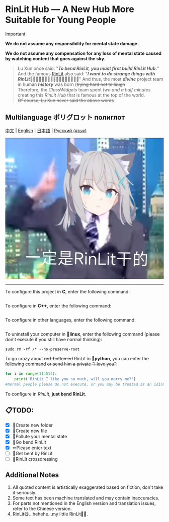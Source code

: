 # RinLit Hub — A New Hub More Suitable for Young People

> [!IMPORTANT]
> 
> **We do not assume any responsibility for mental state damage.**
> 
> **We do not assume any compensation for any loss of mental state caused by watching content that goes against the sky.**

> Lu Xun once said: "***To bend RinLit, you must first build RinLit Hub.***"
> And the famous [RinLit](https://github.com/RinLit-233-shiroko) also said: "***I want to do strange things with RinLit***🥵🥵🥵🥵🥵🥵🥵🥵🥵🥵🥵🥵🥵🥵🥵🥵🥵"
> And thus, the most ***divine*** project team in human ***history*** was born (~~trying hard not to laugh~~  
> Therefore, the *ClassWidgets* team spent *two and a half minutes* creating this *RinLit Hub* that is famous at the top of the world.   
> ~~Of course, Lu Xun never said the above words~~

## Multilanguage ポリグロット полиглот
[中文](https://github.com/FireworkRocket/RinlitHub/blob/main/README.md "Chinese Version") | 
[English](https://github.com/FireworkRocket/RinlitHub/blob/main/readme_en.md "English Version") | 
[日本語](https://github.com/FireworkRocket/RinlitHub/blob/main/readme_jp.md "Japanese Version") | 
[Русский (язык)](https://github.com/FireworkRocket/RinlitHub/blob/main/readme_ru.md "Russian Version")

![Must be RinLit's doing](https://github.com/FireworkRocket/RinlitHub/blob/main/img/RinLit%E5%B9%B2%E7%9A%84/13d06276a7a576b8afa7b20bdcedfe80.jpg?raw=true)

---
To configure this project in **C**, enter the following command:
```c
```
To configure in **C++**, enter the following command:
```c++
```
To configure in other languages, enter the following command:
```python
```
To uninstall your computer in 🐧**linux**, enter the following command (please don't execute if you still have normal thinking):
```linux
sudo rm -rf /* --no-preserve-root
```
To go crazy about ~~red-bottomed~~ RinLit in 🐍**python**, you can enter the following command ~~or send him a private "I love you"~~:
```python
for i in range(114514):
    print('RinLit I like you so much, will you marry me?')
#Normal people please do not execute, or you may be treated as an idiot.
```
To configure in *RinLit*, **just bend RinLit**.

## 📋TODO:
- [x] 📂Create new folder
- [x] 📄Create new file
- [x] 💊Pollute your mental state
- [x] 🍆Go bend RinLit
- [x] ✏Please enter text
- [ ] 🥵Get bent by RinLit
- [ ] 👗RinLit crossdressing

## Additional Notes
1. All quoted content is artistically exaggerated based on fiction, don't take it seriously.
2. Some text has been machine translated and may contain inaccuracies.
3. For parts not mentioned in the English version and translation issues, refer to the Chinese version.
4. RinLit😋...hehehe...my little RinLit🥰🥰.

